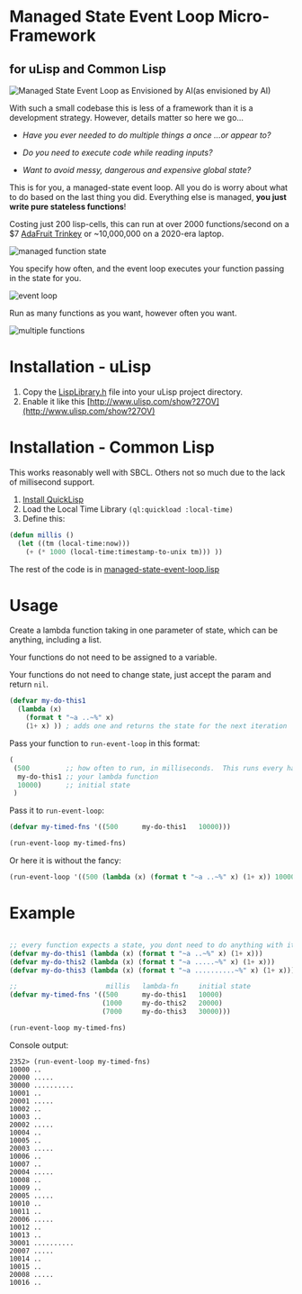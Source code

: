 
# Managed State Event Loop Micro-Framework
## for uLisp and Common Lisp

![Managed State Event Loop as Envisioned by AI](docs/managed-state-event-loop.jpg?raw=true)(as envisioned by AI)


With such a small codebase this is less of a framework than it is a development 
strategy.  However, details matter so here we go...

* _Have you ever needed to do multiple things a once ...or appear to?_

* _Do you need to execute code while reading inputs?_

* _Want to avoid messy, dangerous and expensive global state?_

This is for you, a managed-state event loop.  All you do is worry about what 
to do based on the last thing you did.  Everything else is managed, **you
just write pure stateless functions**!

Costing just 200 lisp-cells, this can run at over 2000 functions/second on a
$7 [AdaFruit Trinkey](https://www.adafruit.com/product/4870) or ~10,000,000 on 
a 2020-era laptop.

![managed function state](docs/function-state.svg?raw=true)

You specify how often, and the event loop executes your function passing in the state for you.

![event loop](docs/event-loop.svg?raw=true)

Run as many functions as you want, however often you want.

![multiple functions](docs/multi-functs-sequence.svg?raw=true)

# Installation - uLisp

1. Copy the [LispLibrary.h](LispLibrary.h) file into your uLisp project directory.
2. Enable it like this [http://www.ulisp.com/show?27OV](http://www.ulisp.com/show?27OV)

# Installation - Common Lisp

This works reasonably well with SBCL.  Others not so much due to the lack of
millisecond support.

1. [Install QuickLisp](https://lispcookbook.github.io/cl-cookbook/getting-started.html#install-quicklisp)
2. Load the Local Time Library `(ql:quickload :local-time)`
3. Define this:
```lisp
(defun millis ()
  (let ((tm (local-time:now))) 
    (+ (* 1000 (local-time:timestamp-to-unix tm))) ))
```

The rest of the code is in [managed-state-event-loop.lisp](managed-state-event-loop.lisp)

# Usage

Create a lambda function taking in one parameter of state, which can be
anything, including a list.

Your functions do not need to be assigned to a variable.

Your functions do not need to change state, just accept the param and return
`nil`.

```lisp
(defvar my-do-this1
  (lambda (x) 
    (format t "~a ..~%" x)
    (1+ x) )) ; adds one and returns the state for the next iteration
```

Pass your function to `run-event-loop` in this format:


```lisp
(
 (500         ;; how often to run, in milliseconds.  This runs every half-second
  my-do-this1 ;; your lambda function
  10000)      ;; initial state
 )
```

Pass it to `run-event-loop`:

```lisp
(defvar my-timed-fns '((500      my-do-this1   10000)))

(run-event-loop my-timed-fns)
```

Or here it is without the fancy:

```lisp
(run-event-loop '((500 (lambda (x) (format t "~a ..~%" x) (1+ x)) 10000)))
```

# Example

```lisp

;; every function expects a state, you dont need to do anything with it
(defvar my-do-this1 (lambda (x) (format t "~a ..~%" x) (1+ x)))
(defvar my-do-this2 (lambda (x) (format t "~a .....~%" x) (1+ x)))
(defvar my-do-this3 (lambda (x) (format t "~a ..........~%" x) (1+ x)))

;;                      millis   lambda-fn     initial state
(defvar my-timed-fns '((500      my-do-this1   10000)
                       (1000     my-do-this2   20000)
                       (7000     my-do-this3   30000)))

(run-event-loop my-timed-fns)
```

Console output:

```shell
2352> (run-event-loop my-timed-fns)
10000 ..
20000 .....
30000 ..........
10001 ..
20001 .....
10002 ..
10003 ..
20002 .....
10004 ..
10005 ..
20003 .....
10006 ..
10007 ..
20004 .....
10008 ..
10009 ..
20005 .....
10010 ..
10011 ..
20006 .....
10012 ..
10013 ..
30001 ..........
20007 .....
10014 ..
10015 ..
20008 .....
10016 ..
```
